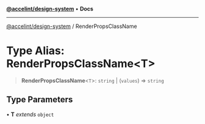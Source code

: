 [**@accelint/design-system**](../README.md) • **Docs**

***

[@accelint/design-system](../README.md) / RenderPropsClassName

# Type Alias: RenderPropsClassName\<T\>

> **RenderPropsClassName**\<`T`\>: `string` \| (`values`) => `string`

## Type Parameters

• **T** *extends* `object`

